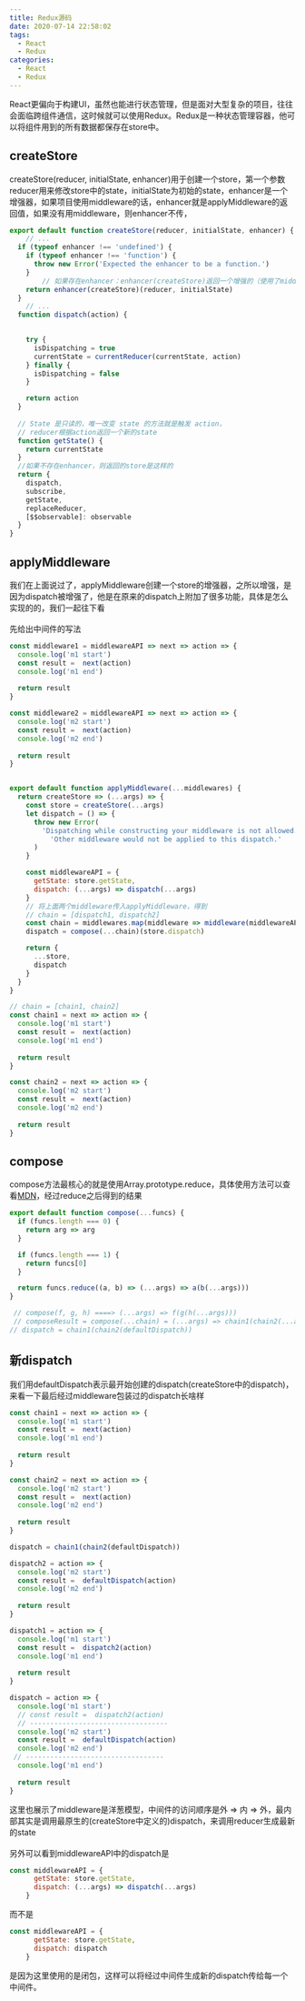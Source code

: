 ```yaml
---
title: Redux源码
date: 2020-07-14 22:58:02
tags: 
  - React
  - Redux
categories:
  - React
  - Redux
---
```


React更偏向于构建UI，虽然也能进行状态管理，但是面对大型复杂的项目，往往会面临跨组件通信，这时候就可以使用Redux。Redux是一种状态管理容器，他可以将组件用到的所有数据都保存在store中。<br />

<a name="sJbhM"></a>
## createStore
createStore(reducer, initialState, enhancer)用于创建一个store，第一个参数reducer用来修改store中的state，initialState为初始的state，enhancer是一个增强器，如果项目使用middleware的话，enhancer就是applyMiddleware的返回值，如果没有用middleware，则enhancer不传，

```javascript
export default function createStore(reducer, initialState, enhancer) {
 	// ...
  if (typeof enhancer !== 'undefined') {
    if (typeof enhancer !== 'function') {
      throw new Error('Expected the enhancer to be a function.')
    }
		// 如果存在enhancer：enhancer(createStore)返回一个增强的（使用了middleware）createStore
    return enhancer(createStore)(reducer, initialState)
  }
	// ...
  function dispatch(action) {
    

    try {
      isDispatching = true
      currentState = currentReducer(currentState, action)
    } finally {
      isDispatching = false
    }

    return action
  }
  
  // State 是只读的，唯一改变 state 的方法就是触发 action，
  // reducer根据action返回一个新的state
  function getState() {
    return currentState
  }
  //如果不存在enhancer，则返回的store是这样的
  return {
    dispatch,
    subscribe,
    getState,
    replaceReducer,
    [$$observable]: observable
  }
}
```
<a name="07H7Y"></a>
## applyMiddleware
我们在上面说过了，applyMiddleware创建一个store的增强器，之所以增强，是因为dispatch被增强了，他是在原来的dispatch上附加了很多功能，具体是怎么实现的的，我们一起往下看<br />
<br />先给出中间件的写法
```javascript
const middleware1 = middlewareAPI => next => action => {
  console.log('m1 start')
  const result =  next(action)
  console.log('m1 end')
  
  return result
}

const middleware2 = middlewareAPI => next => action => {
  console.log('m2 start')
  const result =  next(action)
  console.log('m2 end')
  
  return result
}
```


```javascript

export default function applyMiddleware(...middlewares) {
  return createStore => (...args) => {
    const store = createStore(...args)
    let dispatch = () => {
      throw new Error(
        'Dispatching while constructing your middleware is not allowed. ' +
          'Other middleware would not be applied to this dispatch.'
      )
    }

    const middlewareAPI = {
      getState: store.getState,
      dispatch: (...args) => dispatch(...args)
    }
    // 将上面两个middleware传入applyMiddleware，得到
    // chain = [dispatch1, dispatch2]
    const chain = middlewares.map(middleware => middleware(middlewareAPI))
    dispatch = compose(...chain)(store.dispatch)

    return {
      ...store,
      dispatch
    }
  }
}

// chain = [chain1, chain2]
const chain1 = next => action => {
  console.log('m1 start')
  const result =  next(action)
  console.log('m1 end')
  
  return result
}

const chain2 = next => action => {
  console.log('m2 start')
  const result =  next(action)
  console.log('m2 end')
  
  return result
}

```
<a name="zqUKF"></a>
## compose
compose方法最核心的就是使用Array.prototype.reduce，具体使用方法可以查看[MDN](https://developer.mozilla.org/zh-CN/docs/Web/JavaScript/Reference/Global_Objects/Array/Reduce)，经过reduce之后得到的结果
```javascript
export default function compose(...funcs) {
  if (funcs.length === 0) {
    return arg => arg
  }

  if (funcs.length === 1) {
    return funcs[0]
  }

  return funcs.reduce((a, b) => (...args) => a(b(...args)))
}

 // compose(f, g, h) ====> (...args) => f(g(h(...args)))
 // composeResult = compose(...chain) = (...args) => chain1(chain2(...args))
// dispatch = chain1(chain2(defaultDispatch))
```
<a name="PnIaj"></a>
## 新dispatch
我们用defaultDispatch表示最开始创建的dispatch(createStore中的dispatch)，来看一下最后经过middleware包装过的dispatch长啥样
```javascript
const chain1 = next => action => {
  console.log('m1 start')
  const result =  next(action)
  console.log('m1 end')
  
  return result
}

const chain2 = next => action => {
  console.log('m2 start')
  const result =  next(action)
  console.log('m2 end')
  
  return result
}

dispatch = chain1(chain2(defaultDispatch))

dispatch2 = action => {
  console.log('m2 start')
  const result =  defaultDispatch(action)
  console.log('m2 end')
  
  return result
}

dispatch1 = action => {
  console.log('m1 start')
  const result =  dispatch2(action)
  console.log('m1 end')
  
  return result
}

dispatch = action => {
  console.log('m1 start')
  // const result =  dispatch2(action)
  // ----------------------------------
  console.log('m2 start')
  const result =  defaultDispatch(action)
  console.log('m2 end')
 // ----------------------------------
  console.log('m1 end')
  
  return result
}
```
这里也展示了middleware是洋葱模型，中间件的访问顺序是外 => 内 => 外，最内部其实是调用最原生的(createStore中定义的)dispatch，来调用reducer生成最新的state<br />
<br />另外可以看到middlewareAPI中的dispatch是
```javascript
const middlewareAPI = {
      getState: store.getState,
      dispatch: (...args) => dispatch(...args)
    }
```
而不是
```javascript
const middlewareAPI = {
      getState: store.getState,
      dispatch: dispatch
    }
```
是因为这里使用的是闭包，这样可以将经过中间件生成新的dispatch传给每一个中间件。
